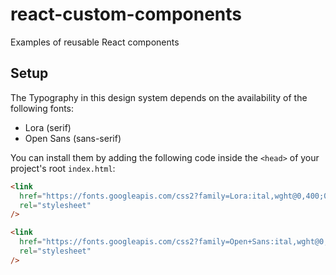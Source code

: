 # react-custom-components

Examples of reusable React components

## Setup

The Typography in this design system depends on the availability of the following fonts:

- Lora (serif)
- Open Sans (sans-serif)

You can install them by adding the following code inside the `<head>` of your project's root `index.html`:

```html
<link
  href="https://fonts.googleapis.com/css2?family=Lora:ital,wght@0,400;0,700;1,400;1,700&display=swap"
  rel="stylesheet"
/>

<link
  href="https://fonts.googleapis.com/css2?family=Open+Sans:ital,wght@0,400;0,700;1,400;1,700&display=swap"
  rel="stylesheet"
/>
```
